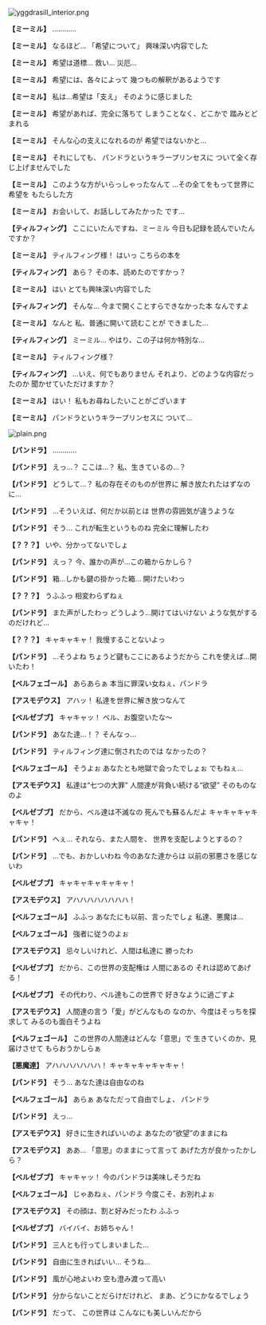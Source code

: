 
![yggdrasill_interior.png](../images/backgrounds/yggdrasill_interior.png)

**【ミーミル】**
…………

**【ミーミル】**
なるほど…
「希望について」
興味深い内容でした

**【ミーミル】**
希望は道標…
救い…
災厄…

**【ミーミル】**
希望には、各々によって
幾つもの解釈があるようです

**【ミーミル】**
私は…希望は「支え」
そのように感じました

**【ミーミル】**
希望があれば、完全に落ちて
しまうことなく、どこかで
踏みとどまれる

**【ミーミル】**
そんな心の支えになれるのが
希望ではないかと…

**【ミーミル】**
それにしても、
パンドラというキラープリンセスに
ついて全く存じ上げませんでした

**【ミーミル】**
このような方がいらっしゃったなんて
…その全てをもって世界に希望を
もたらした方

**【ミーミル】**
お会いして、お話ししてみたかった
です…

**【ティルフィング】**
ここにいたんですね、ミーミル
今日も記録を読んでいたんですか？

**【ミーミル】**
ティルフィング様！
はいっ
こちらの本を

**【ティルフィング】**
あら？
その本、読めたのですかっ？

**【ミーミル】**
はい
とても興味深い内容でした

**【ティルフィング】**
そんな…
今まで開くことすらできなかった本
なんですよ

**【ミーミル】**
なんと
私、普通に開いて読むことが
できました…

**【ティルフィング】**
ミーミル…
やはり、この子は何か特別な…

**【ミーミル】**
ティルフィング様？

**【ティルフィング】**
…いえ、何でもありません
それより、どのような内容だったのか
聞かせていただけますか？

**【ミーミル】**
はい！
私もお尋ねしたいことがございます

**【ミーミル】**
パンドラというキラープリンセスに
ついて…

![plain.png](../images/backgrounds/plain.png)

**【パンドラ】**
…………

**【パンドラ】**
えっ…？
ここは…？
私、生きているの…？

**【パンドラ】**
どうして…？
私の存在そのものが世界に
解き放たれたはずなのに…

**【パンドラ】**
…そういえば、何だか以前とは
世界の雰囲気が違うような

**【パンドラ】**
そう…
これが転生というものね
完全に理解したわ

**【？？？】**
いや、分かってないでしょ

**【パンドラ】**
えっ？
今、誰かの声が…この箱からかしら？

**【パンドラ】**
箱…しかも鍵の掛かった箱…
開けたいわっ

**【？？？】**
うふふっ
相変わらずねぇ

**【パンドラ】**
また声がしたわっ
どうしよう…開けてはいけない
ような気がするのだけれど…

**【？？？】**
キャキャキャ！
我慢することないよっ

**【パンドラ】**
…そうよね
ちょうど鍵もここにあるようだから
これを使えば…開いたわ！

**【ベルフェゴール】**
あらあらぁ
本当に罪深い女ねぇ、パンドラ

**【アスモデウス】**
アハッ！
私達を世界に解き放つなんて

**【ベルゼブブ】**
キャキャッ！
ベル、お腹空いたな～

**【パンドラ】**
あなた達…！？
そんなっ…

**【パンドラ】**
ティルフィング達に倒されたのでは
なかったの？

**【ベルフェゴール】**
そうよぉ
あなたとも地獄で会ったでしょぉ
でもねぇ…

**【アスモデウス】**
私達は“七つの大罪”
人間達が背負い続ける“欲望”
そのものなのよ

**【ベルゼブブ】**
だから、ベル達は不滅なの
死んでも蘇るんだよ
キャキャキャキャキャ！

**【パンドラ】**
へぇ…
それなら、また人間を、
世界を支配しようとするの？

**【パンドラ】**
…でも、おかしいわね
今のあなた達からは
以前の邪悪さを感じないわ

**【ベルゼブブ】**
キャキャキャキャキャ！

**【アスモデウス】**
アハハハハハハハハ！

**【ベルフェゴール】**
ふふっ
あなたにも以前、言ったでしょ
私達、悪魔は…

**【ベルフェゴール】**
強者に従うのよぉ

**【アスモデウス】**
忌々しいけれど、人間は私達に
勝ったわ

**【ベルゼブブ】**
だから、この世界の支配権は
人間にあるの
それは認めてあげる！

**【ベルゼブブ】**
その代わり、ベル達もこの世界で
好きなように過ごすよ

**【アスモデウス】**
人間達の言う「愛」がどんなもの
なのか、今度はそっちを探求して
みるのも面白そうよね

**【ベルフェゴール】**
この世界の人間達はどんな「意思」で
生きていくのか、見届けさせて
もらおうかしらぁ

**【悪魔達】**
アハハハハハハハ！
キャキャキャキャキャ！

**【パンドラ】**
そう…
あなた達は自由なのね

**【ベルフェゴール】**
あらぁ
あなただって自由でしょ、
パンドラ

**【パンドラ】**
えっ…

**【アスモデウス】**
好きに生きればいいのよ
あなたの“欲望”のままにね

**【アスモデウス】**
ああ…
「意思」のままにって言って
あげた方が良かったかしら？

**【ベルゼブブ】**
キャキャッ！
今のパンドラは美味しそうだね

**【ベルフェゴール】**
じゃあねぇ、パンドラ
今度こそ、お別れよぉ

**【アスモデウス】**
その顔は、割と好みだったわ
ふふっ

**【ベルゼブブ】**
バイバイ、お姉ちゃん！

**【パンドラ】**
三人とも行ってしまいました…

**【パンドラ】**
自由に生きればいい…
そうね…

**【パンドラ】**
風が心地よいわ
空も澄み渡って高い

**【パンドラ】**
分からないことだらけだけれど、
まあ、どうにかなるでしょう

**【パンドラ】**
だって、
この世界は
こんなにも美しいんだから
